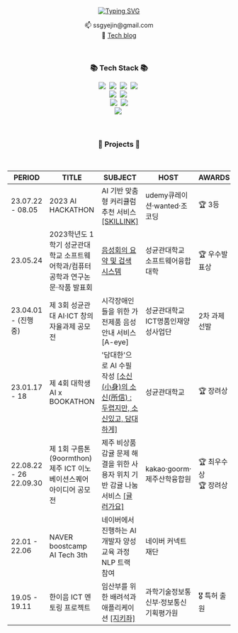 <div align="center">

<!-- ![header](https://capsule-render.vercel.app/api?type=waving&color=gradient&customColorList=2&height=300&section=header&text=Lee&desc=yejin&fontSize=90) -->

 [![Typing SVG](https://readme-typing-svg.herokuapp.com?color=%23C996F7&size=25&lines=+Hello+👋+yejin's+github)](https://git.io/typing-svg)  

</div>

<p align="center">
📫 ssgyejin@gmail.com</br>
📝 <a href="https://velog.io/@leeyejin1231">Tech blog</a>
</p>

</br>
  
<h3 align="center">📚 Tech Stack 📚</h3>
<p align="center">
  <img src="https://img.shields.io/badge/Python-3766AB?style=flat-square&logo=Python&logoColor=white"/></a>&nbsp
  <img src="https://img.shields.io/badge/Java-007396?style=flat-square&logo=Java&logoColor=white"/></a>&nbsp
  <img src="https://img.shields.io/badge/C-A8B9CC?style=flat-square&logo=C&logoColor=white"/></a>&nbsp
  <img src="https://img.shields.io/badge/C++-00599C?style=flat-square&logo=C%2B%2B&logoColor=white"/></a>&nbsp     
  <br>
<!--   <img src="https://img.shields.io/badge/HTML-E34F26?style=flat-square&logo=HTML5&logoColor=white"/></a>&nbsp -->
<!--   <img src="https://img.shields.io/badge/CSS-1572B6?style=flat-square&logo=CSS3&logoColor=white"/></a>&nbsp -->
  <img src="https://img.shields.io/badge/Javascript-ffb13b?style=flat-square&logo=javascript&logoColor=white"/></a>&nbsp
<!--   <img src="https://img.shields.io/badge/TypeScript-3178C6?style=flat-square&logo=TypeScript&logoColor=white"/></a>&nbsp  -->
<!--   <img src="https://img.shields.io/badge/FastAPI-009688?style=flat-square&logo=FastAPI&logoColor=white"/></a>&nbsp -->
  <img src="https://img.shields.io/badge/Mysql-E6B91E?style=flat-square&logo=MySql&logoColor=white"/></a>&nbsp 
<!--   <img src="https://img.shields.io/badge/SQLite-003B57?style=flat-square&logo=SQLite&logoColor=white"/></a>&nbsp -->
<!--   <img src="https://img.shields.io/badge/Raspberry%20Pi-A22846?style=flat-square&logo=Raspberry%20Pi&logoColor=white"/></a>&nbsp -->
  <br>
  <img src="https://img.shields.io/badge/Android-3DDC84?style=flat-square&logo=Android&logoColor=white"/></a>&nbsp
<!--   <img src="https://img.shields.io/badge/React%20Native-61DAFB?style=flat-square&logo=React&logoColor=white"/></a>&nbsp -->
  <img src="https://img.shields.io/badge/flutter-02569B?style=flat-square&logo=flutter&logoColor=white">
  <br>
<!--   <img src="https://img.shields.io/badge/NumPy-013243?style=flat-square&logo=NumPy&logoColor=white"/></a>&nbsp 
  <img src="https://img.shields.io/badge/pandas-150458?style=flat-square&logo=pandas&logoColor=white"/></a>&nbsp  -->
  <img src="https://img.shields.io/badge/PyTorch-EE4C2C?style=flat-square&logo=PyTorch&logoColor=white"/></a>&nbsp 
</p>

<br>

<h3 align="center">🧸 Projects 🧸</h3>

<br>

<div align="center">
  
|PERIOD|TITLE|SUBJECT|HOST|AWARDS|
|------|---|---|---|---|
|23.07.22 - 08.05 |2023 AI HACKATHON|AI 기반 맞춤형 커리큘럼 추천 서비스 [[SKILLINK]](https://drive.google.com/file/d/1Q4mopEod2WrYTT0ewiFGCe-DdGOUbiwz/view)|udemy큐레이션·wanted·조코딩|🏆 3등|  
   |23.05.24 |2023학년도 1학기 성균관대학교 소프트웨어학과/컴퓨터공학과 연구논문·작품 발표회|[음성회의 요약 및 검색 시스템](https://github.com/skku-skku/Record-summary-qa-system)|성균관대학교 소프트웨어융합대학|🏆 우수발표상|  
|23.04.01 - (진행중)|제 3회 성균관대 AI·ICT 창의자율과제 공모전|시각장애인들을 위한 가전제품 음성 안내 서비스[A-eye]|성균관대학교 ICT명품인재양성사업단|2차 과제 선발|
  |23.01.17 - 18|제 4회 대학생 AI x BOOKATHON|'담대한'으로 AI 수필 작성 [[소신(小身)의 소신(所信) : 두렵지만, 소신있고, 담대하게]](https://github.com/JLake310/Bookathon_4th_Jagga)|성균관대학교|🏆 장려상|  
|22.08.22 - 26</br>22.09.30|제 1회 구름톤(9oormthon)</br>제주 ICT 이노베이션스퀘어 아이디어 공모전|제주 비상품 감귤 문제 해결을 위한 사용자 위치 기반 감귤 나눔 서비스 [[귤러가요]](https://github.com/99ulling/99ulling)|kakao·goorm·제주산학융합원|🏆 최우수상</br>🏆 장려상|  
  |22.01 - 22.06|NAVER boostcamp AI Tech 3th|네이버에서 진행하는 AI 개발자 양성 교육 과정 NLP 트랙 참여|네이버 커넥트재단||  
|19.05 - 19.11|한이음 ICT 멘토링 프로젝트|임산부를 위한 배려석과 애플리케이션 [[지키좌]](https://github.com/leeyejin1231/JKJproject)|과학기술정보통신부·정보통신기획평가원|🎖️ 특허 출원|  

</div>

<br>  
<!-- <h3 align="center">💻 GitHub Analytics</h3> -->

<div align="center">

<!-- ![Top Langs](https://github-readme-stats.vercel.app/api/top-langs/?username=leeyejin1231&langs_count=8&hide=&layout=compact&theme=dracula) -->
  
<!-- ![Anurag's GitHub stats](https://github-readme-stats.vercel.app/api?username=leeyejin1231&show_icons=true&theme=dracula) -->
 
</div> 
